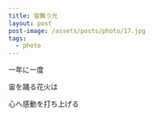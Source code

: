 ```yaml
---
title: 宙舞う光
layout: post
post-image: /assets/posts/photo/17.jpg
tags:
  - photo
---
```


一年に一度

宙を踊る花火は

心へ感動を打ち上げる